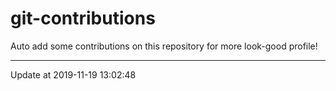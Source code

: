 # git-contributions

Auto add some contributions on this repository for more look-good profile!

---

Update at 2019-11-19 13:02:48
